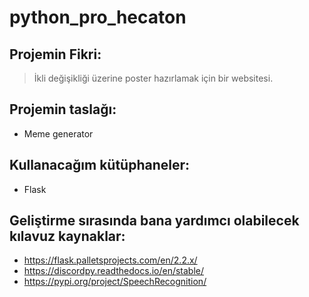 # python_pro_hecaton

## Projemin Fikri:
> İkli değişikliği üzerine poster hazırlamak için bir websitesi.

## Projemin taslağı:
- Meme generator

## Kullanacağım kütüphaneler:
- Flask

## Geliştirme sırasında bana yardımcı olabilecek kılavuz kaynaklar:
- https://flask.palletsprojects.com/en/2.2.x/
- https://discordpy.readthedocs.io/en/stable/
- https://pypi.org/project/SpeechRecognition/
